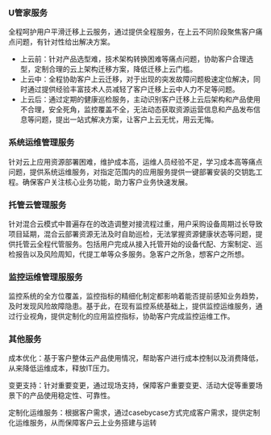 ### U管家服务

 全程呵护用户平滑迁移上云服务，通过提供全程服务，在上云不同阶段聚焦客户痛点问题，有针对性给出解决方案。

- 上云前：针对产品选型难，技术架构转换困难等痛点问题，协助客户合理选型，定制合理的云上架构迁移方案，降低迁移上云门槛。
- 上云中：全程协助客户上云迁移，对于出现的突发故障问题极速定位解决，同时通过提供经验丰富技术人员减轻了客户迁移上云中人力不足等问题。
- 上云后：通过定期的健康巡检服务，主动识别客户迁移上云后架构和产品使用不合理，安全死角，监控覆盖不全，无法动态获取资源运营信息和产品发布信息等问题，提出一站式解决方案，让客户上云无忧，用云无悔。

### 系统运维管理服务
针对云上应用资源部署困难，维护成本高，运维人员经验不足，学习成本高等痛点问题，提供系统运维服务，对指定范围内的应用服务提供一键部署安装的交钥匙工程。确保客户关注核心业务功能，助力客户业务快速发展。

### 托管云管理服务
针对混合云模式中普遍存在的改造调整对接流程过重，用户采购设备周期过长导致项目延期，混合云部署资源无法及时自助巡检，无法掌握资源健康状态等问题，提供托管云全程代管服务。包括用户完成从接入托管开始的设备代配、方案制定、巡检报告以及风险周知，代提工单等众多服务。急客户之所急，想客户之所想。

### 监控运维管理服服务
监控系统的全方位覆盖，监控指标的精细化制定都影响着能否提前感知业务趋势，及时发现风险故障隐患。基于此，在现有监控系统基础上，提供监控运维服务，通过行业视角，提供定制化的应用监控指标，协助客户完成监控运维工作。

### 其他服务
成本优化：基于客户整体云产品使用情况，帮助客户进行成本控制以及消费降低，从来降低运维成本，释放IT压力。

变更支持：针对重要变更，通过现场支持，保障客户重要变更、活动大促等重要场景下的产品使用稳定性、可靠性。

定制化运维服务：根据客户需求，通过casebycase方式完成客户需求，提供定制化运维服务，从而保障客户云上业务搭建与运转